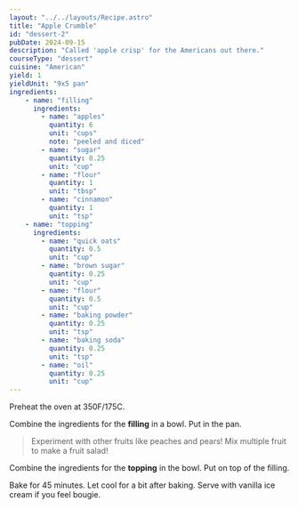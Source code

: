 ```yaml
---
layout: "../../layouts/Recipe.astro"
title: "Apple Crumble"
id: "dessert-2"
pubDate: 2024-09-15
description: "Called 'apple crisp' for the Americans out there."
courseType: "dessert"
cuisine: "American"
yield: 1
yieldUnit: "9x5 pan"
ingredients:
    - name: "filling"
      ingredients:
        - name: "apples"
          quantity: 6
          unit: "cups"
          note: "peeled and diced"
        - name: "sugar"
          quantity: 0.25
          unit: "cup"
        - name: "flour"
          quantity: 1
          unit: "tbsp"
        - name: "cinnamon"
          quantity: 1
          unit: "tsp"
    - name: "topping"
      ingredients:
        - name: "quick oats"
          quantity: 0.5
          unit: "cup"
        - name: "brown sugar"
          quantity: 0.25
          unit: "cup"
        - name: "flour"
          quantity: 0.5
          unit: "cup"
        - name: "baking powder"
          quantity: 0.25
          unit: "tsp"
        - name: "baking soda"
          quantity: 0.25
          unit: "tsp"
        - name: "oil"
          quantity: 0.25
          unit: "cup"
---
```

Preheat the oven at 350F/175C.

Combine the ingredients for the **filling** in a bowl. Put in the pan.
> Experiment with other fruits like peaches and pears! Mix multiple fruit to make a fruit salad!

Combine the ingredients for the **topping** in the bowl. Put on top of the filling.

Bake for 45 minutes. Let cool for a bit after baking. Serve with vanilla ice cream if you feel bougie.